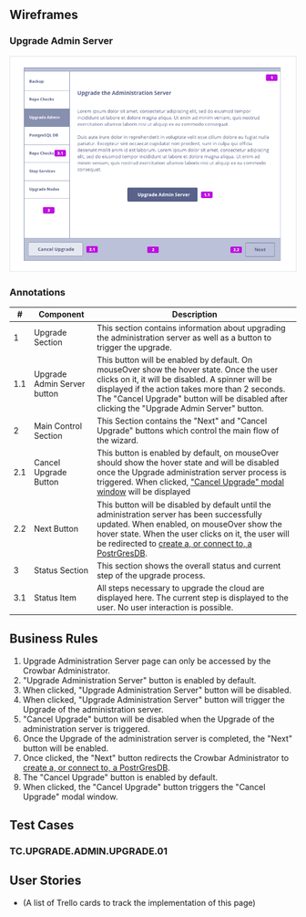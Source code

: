## Wireframes
### Upgrade Admin Server
![Upgrade Administration Server](images/step%204.png)

### Annotations
| # | Component | Description |
| -------- | -------- | -------- |
| 1 | Upgrade Section | This section contains information about upgrading the administration server as well as a button to trigger the upgrade. 
| 1.1   | Upgrade Admin Server button  | This button will be enabled by default. On mouseOver show the hover state. Once the user clicks on it, it will be disabled. A spinner will be displayed if the action takes more than 2 seconds. The "Cancel Upgrade" button will be disabled after clicking the "Upgrade Admin Server" button. |
| 2   | Main Control Section  | This Section contains the "Next" and "Cancel Upgrade" buttons which control the main flow of the wizard.  |
| 2.1   | Cancel Upgrade Button  | This button is enabled by default, on mouseOver should show the hover state and will be disabled once the Upgrade administration server process is triggered. When clicked, ["Cancel Upgrade" modal window](Upgrade67-Cancel-Upgrade.md) will be displayed |
| 2.2   | Next Button  | This button will be disabled by default until the administration server has been successfully updated. When enabled, on mouseOver show the hover state. When the user clicks on it, the user will be redirected to [create a, or connect to, a PostrGresDB](Upgrade67-Create-or-Connect-To-PostgreSQL-Database.md).  |
| 3 | Status Section | This section shows the overall status and current step of the upgrade process. |
| 3.1 | Status Item | All steps necessary to upgrade the cloud are displayed here. The current step is displayed to the user. No user interaction is possible. |

## Business Rules
1. Upgrade Administration Server page can only be accessed by the Crowbar Administrator.
1. "Upgrade Administration Server" button is enabled by default.
1. When clicked, "Upgrade Administration Server" button will be disabled.
1. When clicked, "Upgrade Administration Server" button will trigger the Upgrade of the administration server.
1. "Cancel Upgrade" button will be disabled when the Upgrade of the administration server is triggered.
1. Once the Upgrade of the administration server is completed, the "Next" button will be enabled.
1. Once clicked, the "Next" button redirects the Crowbar Administrator to [create a, or connect to, a PostrGresDB](Upgrade67-Create-or-Connect-To-PostgreSQL-Database.md).
1. The "Cancel Upgrade" button is enabled by default.
1. When clicked, the "Cancel Upgrade" button triggers the "Cancel Upgrade" modal window.

## Test Cases
### TC.UPGRADE.ADMIN.UPGRADE.01

## User Stories
- (A list of Trello cards to track the implementation of this page)
